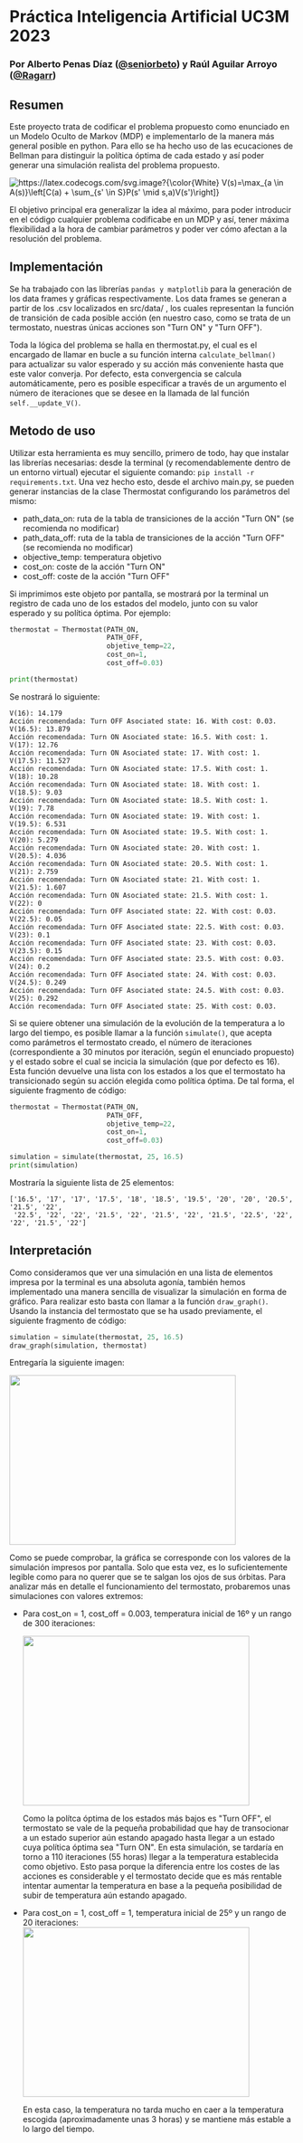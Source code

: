 # Práctica Inteligencia Artificial UC3M 2023
### Por Alberto Penas Díaz ([@seniorbeto](https://github.com/seniorbeto)) y Raúl  Aguilar Arroyo ([@Ragarr](https://github.com/Ragarr))
## Resumen
Este proyecto trata de codificar el problema propuesto como enunciado en un Modelo Oculto de Markov (MDP) e implementarlo 
de la manera más general posible en python. Para ello se ha hecho uso de las ecucaciones de Bellman
para distinguir la política óptima de cada estado y así poder generar una simulación realista 
del problema propuesto. 

<img src="https://latex.codecogs.com/svg.image?{\color{White}&space;V(s)=\min_{a&space;\in&space;A(s)}\left[C(a)&space;&plus;&space;\sum_{s'&space;\in&space;S}P(s'&space;\mid&space;s,a)V(s')\right]}" title="https://latex.codecogs.com/svg.image?{\color{White} V(s)=\max_{a \in A(s)}\left[C(a) + \sum_{s' \in S}P(s' \mid s,a)V(s')\right]}" />

El objetivo principal era generalizar la idea al máximo, para poder introducir en el código cualquier 
problema codificabe en un MDP y así, tener máxima flexibilidad a la hora de cambiar parámetros y poder
ver cómo afectan a la resolución del problema. 

## Implementación

Se ha trabajado con las librerías `pandas y matplotlib` para la generación de los data frames y gráficas
respectivamente. Los data frames se generan a partir de los .csv localizados en src/data/ , los cuales representan 
la función de transición de cada posible acción (en nuestro caso, como se trata de un termostato, nuestras
únicas acciones son "Turn ON" y "Turn OFF"). 

Toda la lógica del problema se halla en thermostat.py, el cual es el encargado de llamar en bucle a su función 
interna `calculate_bellman()` para actualizar su valor esperado y su acción más conveniente hasta que este valor
converja. Por defecto, esta convergencia se calcula automáticamente, pero es posible especificar a través de un argumento el número de iteraciones
que se desee en la llamada de lal función `self.__update_V()`. 

## Metodo de uso

Utilizar esta herramienta es muy sencillo, primero de todo, hay que instalar 
las librerías necesarias: desde la terminal (y recomendablemente dentro de un entorno virtual)
ejecutar el siguiente comando: `pip install -r requirements.txt`. Una vez hecho esto, desde el archivo main.py, se pueden generar instancias de la clase 
Thermostat configurando los parámetros del mismo:
+ path_data_on: ruta de la tabla de transiciones de la acción "Turn ON" (se recomienda no modificar)
+ path_data_off: ruta de la tabla de transiciones de la acción "Turn OFF" (se recomienda no modificar)
+ objective_temp: temperatura objetivo 
+ cost_on: coste de la acción "Turn ON"
+ cost_off: coste de la acción "Turn OFF"

Si imprimimos este objeto por pantalla, se mostrará por la terminal 
un registro de cada uno de los estados del modelo, junto con su valor esperado y su política óptima.
Por ejemplo:
```python
thermostat = Thermostat(PATH_ON,
                        PATH_OFF,
                        objetive_temp=22,
                        cost_on=1,
                        cost_off=0.03)

print(thermostat)
```

Se nostrará lo siguiente:
```
V(16): 14.179
Acción recomendada: Turn OFF Asociated state: 16. With cost: 0.03. 
V(16.5): 13.879
Acción recomendada: Turn ON Asociated state: 16.5. With cost: 1. 
V(17): 12.76
Acción recomendada: Turn ON Asociated state: 17. With cost: 1. 
V(17.5): 11.527
Acción recomendada: Turn ON Asociated state: 17.5. With cost: 1. 
V(18): 10.28
Acción recomendada: Turn ON Asociated state: 18. With cost: 1. 
V(18.5): 9.03
Acción recomendada: Turn ON Asociated state: 18.5. With cost: 1. 
V(19): 7.78
Acción recomendada: Turn ON Asociated state: 19. With cost: 1. 
V(19.5): 6.531
Acción recomendada: Turn ON Asociated state: 19.5. With cost: 1. 
V(20): 5.279
Acción recomendada: Turn ON Asociated state: 20. With cost: 1. 
V(20.5): 4.036
Acción recomendada: Turn ON Asociated state: 20.5. With cost: 1. 
V(21): 2.759
Acción recomendada: Turn ON Asociated state: 21. With cost: 1. 
V(21.5): 1.607
Acción recomendada: Turn ON Asociated state: 21.5. With cost: 1. 
V(22): 0
Acción recomendada: Turn OFF Asociated state: 22. With cost: 0.03. 
V(22.5): 0.05
Acción recomendada: Turn OFF Asociated state: 22.5. With cost: 0.03. 
V(23): 0.1
Acción recomendada: Turn OFF Asociated state: 23. With cost: 0.03. 
V(23.5): 0.15
Acción recomendada: Turn OFF Asociated state: 23.5. With cost: 0.03. 
V(24): 0.2
Acción recomendada: Turn OFF Asociated state: 24. With cost: 0.03. 
V(24.5): 0.249
Acción recomendada: Turn OFF Asociated state: 24.5. With cost: 0.03. 
V(25): 0.292
Acción recomendada: Turn OFF Asociated state: 25. With cost: 0.03. 
```
Si se quiere obtener una simulación de la evolución de la temperatura a lo largo del tiempo, es posible llamar a la función 
`simulate()`, que acepta como parámetros el termostato creado, el número de iteraciones (correspondiente a 30 minutos por iteración, 
según el enunciado propuesto) y el estado sobre el cual se incicia la simulación (que por defecto es 16). 
Esta función devuelve una lista con los estados a los que el termostato ha transicionado según su acción 
elegida como política óptima. De tal forma, el siguiente fragmento de código:
```python
thermostat = Thermostat(PATH_ON,
                        PATH_OFF,
                        objetive_temp=22,
                        cost_on=1,
                        cost_off=0.03)

simulation = simulate(thermostat, 25, 16.5)
print(simulation)
```
Mostraría la siguiente lista de 25 elementos:
```
['16.5', '17', '17', '17.5', '18', '18.5', '19.5', '20', '20', '20.5', '21.5', '22',
 '22.5', '22', '22', '21.5', '22', '21.5', '22', '21.5', '22.5', '22', '22', '21.5', '22']
```

## Interpretación

Como consideramos que ver una simulación en una lista de elementos impresa por la terminal es una absoluta agonía, 
también hemos implementado una manera sencilla de visualizar la simulación en forma de gráfico. Para realizar esto 
basta con llamar a la función `draw_graph()`. Usando la instancia del termostato que se ha usado previamente, el siguiente fragmento de código:
```python
simulation = simulate(thermostat, 25, 16.5)
draw_graph(simulation, thermostat)
```
Entregaría la siguiente imagen:

<img src="https://user-images.githubusercontent.com/94072018/234992680-4e9e769b-2f6b-4635-87aa-5080636c0506.png" width="400" height="300">

Como se puede comprobar, la gráfica se corresponde con los valores de la simulación impresos por pantalla. Solo que esta 
vez, es lo suficientemente legible como para no querer que se te salgan los ojos de sus órbitas. Para analizar 
más en detalle el funcionamiento del termostato, probaremos unas simulaciones con valores extremos:
+ Para cost_on = 1, cost_off = 0.003, temperatura inicial de 16º y un rango de 300 iteraciones:
    
    <img src="https://user-images.githubusercontent.com/94072018/234995268-7fdf2328-adb5-4e94-90a9-c719288bcc0f.png" width="400" height="300">
  
    Como la polítca óptima de los estados más bajos es "Turn OFF", el termostato se vale de la pequeña probabilidad que hay de transocionar 
    a un estado superior aún estando apagado hasta llegar a un estado cuya política óptima sea "Turn ON". En esta simulación,
    se tardaría en torno a 110 iteraciones (55 horas) llegar a la temperatura establecida como objetivo. Esto pasa porque la diferencia 
    entre los costes de las acciones es considerable y el termostato decide que es más rentable intentar aumentar la temperatura 
    en base a la pequeña posibilidad de subir de temperatura aún estando apagado. 


+ Para cost_on = 1, cost_off = 1, temperatura inicial de 25º y un rango de 20 iteraciones:
     <img src="https://user-images.githubusercontent.com/94072018/234998457-880862a4-587d-476b-a584-72e8a361a4e8.png" width="400" height="300">

    En esta caso, la temperatura no tarda mucho en caer a la temperatura escogida (aproximadamente unas 3 horas) y se mantiene 
    más estable a lo largo del tiempo.












